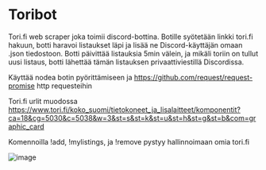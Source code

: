 # Toribot
Tori.fi web scraper joka toimii discord-bottina. Botille syötetään linkki tori.fi hakuun, botti haravoi listaukset läpi ja lisää ne Discord-käyttäjän omaan .json tiedostoon. Botti päivittää listauksia 5min välein, ja mikäli toriin on tullut uusi listaus, botti lähettää tämän listauksen privaattiviestillä Discordissa.

Käyttää nodea botin pyörittämiseen ja https://github.com/request/request-promise http requesteihin

Tori.fi urlit muodossa https://www.tori.fi/koko_suomi/tietokoneet_ja_lisalaitteet/komponentit?ca=18&cg=5030&c=5038&w=3&st=s&st=k&st=u&st=h&st=g&st=b&com=graphic_card

Komennoilla !add, !mylistings, ja !remove pystyy hallinnoimaan omia tori.fi 

![image](https://github.com/arttulepp/Toribot/assets/140317200/e25b7014-b809-4ce9-8bbf-a847e4c3096c)
